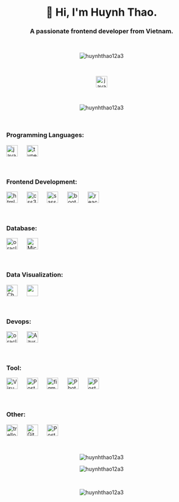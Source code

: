 <h1 align="center">👋 Hi, I'm Huynh Thao.</h1>
<h3 align="center">A passionate frontend developer from Vietnam.</h3>
&nbsp;
<p align="center"> <img src="https://komarev.com/ghpvc/?username=huynhthao12a3&label=Profile%20views&color=0e75b6&style=flat" alt="huynhthao12a3" /> </p>
&nbsp;
<p align="center"> <img src="https://img.shields.io/badge/Gmail-huynhthao12a3@gmail.com-6f7990?logo=gmail&logoColor=EA4335&color=ff69b4" alt="javascript" height="30"/></p>
&nbsp;
<p align="center"> <span href="#"><img src="https://github-profile-trophy.vercel.app/?username=huynhthao12a3" alt="huynhthao12a3" /></span> </p>

&nbsp;

<h3 align="left">Programming Languages:</h3>
<span > <img src="https://img.shields.io/badge/Javascript-6f7990?logo=javascript&logoColor=F7DF1E" alt="javascript" height="30"/> </span>
&nbsp;&nbsp;&nbsp;&nbsp; 
<span > <img src="https://img.shields.io/badge/Typescript-6f7990?logo=typescript&logoColor=3178C6" alt="typescript" height="30"/> </span>

&nbsp;

<h3 align="left">Frontend Development:</h3>
<span > <img src="https://img.shields.io/badge/HTML5-6f7990?logo=html5&logoColor=E34F26" alt="html5" height="30"/> </span>
&nbsp;&nbsp;&nbsp;&nbsp;
<span > <img src="https://img.shields.io/badge/CSS3-6f7990?logo=css3&logoColor=1572B6" alt="css3" height="30"/> </span>
&nbsp;&nbsp;&nbsp;&nbsp;
<span > <img src="https://img.shields.io/badge/SASS-6f7990?logo=sass&logoColor=CC6699" alt="sass" height="30"/> </span>
&nbsp;&nbsp;&nbsp;&nbsp;
<span > <img src="https://img.shields.io/badge/Bootstrap-6f7990?logo=bootstrap&logoColor=7952B3" alt="bootstrap" height="30"/> </span>
&nbsp;&nbsp;&nbsp;&nbsp;
<span > <img src="https://img.shields.io/badge/React-6f7990?logo=react&logoColor=61DAFB" alt="react" height="30"/> </span>

&nbsp;

<h3 align="left">Database:</h3>
<span > <img src="https://img.shields.io/badge/Oracle-6f7990?logo=oracle&logoColor=F80000" alt="oracle" height="30"/> </span>
&nbsp;&nbsp;&nbsp;&nbsp;
<span > <img src="https://img.shields.io/badge/Microsoft SQL Server-6f7990?logo=MicrosoftSQLServer&logoColor=CC2927" alt="Microsoft SQL Server" height="30"/> </span>

&nbsp;

<h3 align="left">Data Visualization:</h3>
<span > <img src="https://img.shields.io/badge/Chartjs-6f7990?logo=chart.js&logoColor=FF6384" alt="Chartjs" height="30"/> </span>
&nbsp;&nbsp;&nbsp;&nbsp;
<span > <img src='https://jscharting.com/static/img/logo.svg' height="30"/> </span>

&nbsp;

<h3 align="left">Devops:</h3>
<span > <img src="https://img.shields.io/badge/Jenkins-6f7990?logo=jenkins&logoColor=D24939" alt="oracle" height="30"/> </span>
&nbsp;&nbsp;&nbsp;&nbsp;
<span > <img src="https://img.shields.io/badge/Azure DevOps-6f7990?logo=AzureDevOps&logoColor=0078D7" alt="AzureDevOps" height="30"/> </span>

&nbsp;

<h3 align="left">Tool:</h3>
<span > <img src="https://img.shields.io/badge/Visual Studio Code-6f7990?logo=VisualStudioCode&logoColor=007ACC" alt="Visual Studio Code" height="30"/> </span>
&nbsp;&nbsp;&nbsp;&nbsp;
<span > <img src="https://img.shields.io/badge/Eclipse-6f7990?logo=EclipseIDE&logoColor=#C2255" alt="Postman" height="30"/> </span>
&nbsp;&nbsp;&nbsp;&nbsp;
<span > <img src="https://img.shields.io/badge/Figma-6f7990?logo=figma&logoColor=F24E1E" alt="figma" height="30"/> </span>
&nbsp;&nbsp;&nbsp;&nbsp;
<span > <img src="https://img.shields.io/badge/Photoshop-6f7990?logo=AdobePhotoshop&logoColor=31A8FF" alt="Photoshop" height="30"/> </span>
&nbsp;&nbsp;&nbsp;&nbsp;
<span > <img src="https://img.shields.io/badge/Postman-6f7990?logo=postman&logoColor=FF6C37" alt="Postman" height="30"/> </span>

&nbsp;

<h3 align="left">Other:</h3>
<span > <img src="https://img.shields.io/badge/Trello-6f7990?logo=trello&logoColor=0052CC" alt="trello" height="30"/> </span>
&nbsp;&nbsp;&nbsp;&nbsp;
<span > <img src="https://img.shields.io/badge/Git-6f7990?logo=git&logoColor=F05032" alt="Git" height="30"/> </span>
&nbsp;&nbsp;&nbsp;&nbsp;
<span > <img src="https://img.shields.io/badge/Wordpress-6f7990?logo=wordpress&logoColor=21759B" alt="Postman" height="30"/> </span>

&nbsp;

<p align="center"><img  src="https://github-readme-stats.vercel.app/api/top-langs?username=huynhthao12a3&show_icons=true&locale=en&layout=compact" alt="huynhthao12a3" /></p>

<p align="center"><img  src="https://github-readme-stats.vercel.app/api?username=huynhthao12a3&show_icons=true&locale=en" alt="huynhthao12a3" /></p>
&nbsp;
<p align="center"><img  src="https://github-readme-streak-stats.herokuapp.com/?user=huynhthao12a3&" alt="huynhthao12a3" /></p>
